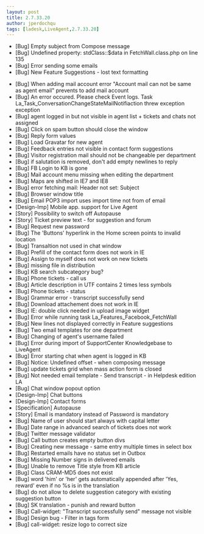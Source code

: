 ```yaml
---
layout: post
title: 2.7.33.20
author: jperdochqu
tags: [ladesk,LiveAgent,2.7.33.20]
---
```


- [Bug] Empty subject from Compose message
- [Bug] Undefined property: stdClass::$data in FetchWall.class.php on line 135
- [Bug] Error sending some emails
- [Bug] New Feature Suggestions - lost text formatting

<!--more-->

- [Bug] When adding mail account error &quot;Account mail can not be same as agent email&quot; prevents to add mail account
- [Bug] An error occured. Please check Event logs. Task La_Task_ConversationChangeStateMailNotifiaction threw exception exception
- [Bug] agent logged in but not visible in agent list + tickets and chats not assigned
- [Bug] Click on spam button should close the window
- [Bug] Reply form values
- [Bug] Load Gravatar for new agent
- [Bug] Feedback entries not visible in contact form suggestions
- [Bug] Visitor registration mail should not be changeable per department
- [Bug] if salutation is removed, don't add empty newlines to reply
- [Bug] FB Login to KB is gone
- [Bug] Mail account menu missing when editing the department
- [Bug] Maps are shifted in IE7 and IE8
- [Bug] error fetching mail: Header not set: Subject
- [Bug] Browser window title
- [Bug] Email POP3 import uses import time not from of email
- [Design-Imp] Mobile app. support for Live Agent
- [Story] Possibility to switch off Autopause
- [Story] Ticket preview text - for suggestion and forum
- [Bug] Request new password
- [Bug] The 'Buttons' hyperlink in the Home screen points to invalid location
- [Bug] Transaltion not used in chat window
- [Bug] Prefill of the contact form does not work in IE
- [Bug] Assign to myself does not work on new tickets
- [Bug] missing file in distribution
- [Bug] KB search subcategory bug?
- [Bug] Phone tickets - call us
- [Bug] Article description in UTF contains 2 times less symbols
- [Bug] Phone tickets - status
- [Bug] Grammar error - transcript successfully send
- [Bug] Download attachement does not work in IE
- [Bug] IE: double click needed in upload image widget
- [Bug] Error while running task La_Features_Facebook_FetchWall
- [Bug] New lines not displayed correctly in Feature suggestions
- [Bug] Two email templates for one department
- [Bug] Changing of agent's username failed
- [Bug] Error during import of SupportCenter Knowledgebase to LiveAgent
- [Bug] Error starting chat when agent is logged in KB
- [Bug] Notice:  Undefined offset - when composing message
- [Bug] update tickets grid when mass action form is closed
- [Bug] Not needed email template - Send transcript - in Helpdesk edition LA
- [Bug] Chat window popout option
- [Design-Imp] Chat buttons
- [Design-Imp] Contact forms
- [Specification] Autopause
- [Story] Email is mandatory instead of Password is mandatory
- [Bug] Name of user should start always with capital letter
- [Bug] Date range in advanced search of tickets does not work
- [Bug] Twitter message validator
- [Bug] Call button creates empty button divs
- [Bug] Creating new message - same entry multiple times in select box
- [Bug] Restarted emails have no status set in Outbox
- [Bug] Missing Number signs in delivered emails
- [Bug] Unable to remove Title style from KB article
- [Bug] Class CRAM-MD5 does not exist
- [Bug] word 'him' or 'her' gets automatically appended after 'Yes, reward' even if no %s is in the translation
- [Bug] do not allow to delete suggestion category with existing suggestion button
- [Bug] SK translation - punish and reward button
- [Bug] Call-widget: &quot;Transcript successfully send&quot; message not visible
- [Bug] Design bug - Filter in tags form
- [Bug] call-widget: resize logo to correct size
